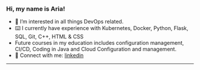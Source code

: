 ### Hi, my name is Aria!
- 👀 I’m interested in all things DevOps related.
- ⌨️ I currently have experience with Kubernetes, Docker, Python, Flask, SQL, Git, C++, HTML & CSS
- Future courses in my education includes configuration management, CI/CD, Coding in Java and Cloud Configuration and management.
- 📮 Connect with me: [linkedin]

---

[linkedin]: https://www.linkedin.com/in/ariahussein/
